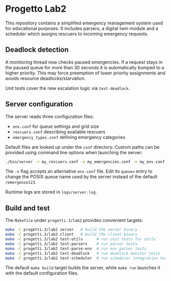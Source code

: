 # Progetto Lab2

This repository contains a simplified emergency management system used for
educational purposes. It includes parsers, a digital twin module and a
scheduler which assigns rescuers to incoming emergency requests.

## Deadlock detection

A monitoring thread now checks paused emergencies. If a request stays in the
paused queue for more than 30 seconds it is automatically bumped to a higher
priority. This may force preemption of lower priority assignments and avoids
resource deadlocks/starvation.

Unit tests cover the new escalation logic via `test-deadlock`.

## Server configuration

The server reads three configuration files:

* `env.conf` for queue settings and grid size
* `rescuers.conf` describing available rescuers
* `emergency_types.conf` defining emergency categories

Default files are looked up under the `conf` directory.  Custom paths can
be provided using command line options when launching the server:

```sh
./bin/server -r my_rescuers.conf -e my_emergencies.conf -n my_env.conf
```

The `-n` flag accepts an alternative `env.conf` file.  Edit its `queue=` entry
to change the POSIX queue name used by the server instead of the default
`/emergenze123`.

Runtime logs are stored in `logs/server.log`.

## Build and test

The `Makefile` under `progetti.3/lab2` provides convenient targets:

```sh
make -C progetti.3/lab2 server   # build the server binary
make -C progetti.3/lab2 client   # build the client binary
make -C progetti.3/lab2 test-utils      # run unit tests for utils
make -C progetti.3/lab2 test-parsers    # run parser tests
make -C progetti.3/lab2 test-parse-env  # run env parser tests
make -C progetti.3/lab2 test-deadlock   # run deadlock monitor tests
make -C progetti.3/lab2 test-scheduler  # run scheduler integration test
```

The default `make build` target builds the server, while `make run` launches it
with the default configuration files.
